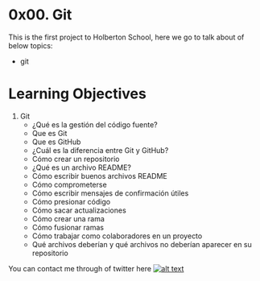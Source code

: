 # 0x00. Git

This is the first project to Holberton School, here we go to talk about of below topics:

* git

# Learning Objectives

1. Git
   * ¿Qué es la gestión del código fuente?
   * Que es Git
   * Que es GitHub
   * ¿Cuál es la diferencia entre Git y GitHub?
   * Cómo crear un repositorio
   * ¿Qué es un archivo README?
   * Cómo escribir buenos archivos README
   * Cómo comprometerse
   * Cómo escribir mensajes de confirmación útiles
   * Cómo presionar código
   * Cómo sacar actualizaciones
   * Cómo crear una rama
   * Cómo fusionar ramas
   * Cómo trabajar como colaboradores en un proyecto
   * Qué archivos deberían y qué archivos no deberían aparecer en su repositorio

You can contact me through of twitter here [![alt text](https://cdn.icon-icons.com/icons2/1254/PNG/128/1495494667-jd13_84467.png)](http://wordpress.com/ "Twitter")